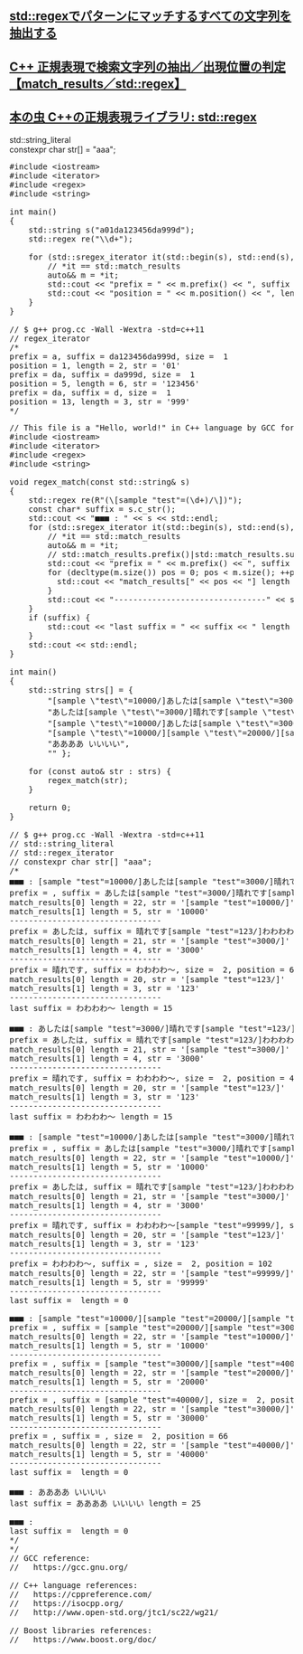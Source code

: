 ## [std::regexでパターンにマッチするすべての文字列を抽出する](https://onihusube.hatenablog.com/entry/2019/07/23/183851)
## [C++ 正規表現で検索文字列の抽出／出現位置の判定【match_results／std::regex】](https://marycore.jp/prog/cpp/std-regex-match-results-match-count/)
## [本の虫 C++の正規表現ライブラリ: std::regex](https://cpplover.blogspot.com/2015/01/c-stdregex.html)

std::string_literal<br>
constexpr char str[] = "aaa";<br>

<pre>
#include &lt;iostream&gt;
#include &lt;iterator&gt;
#include &lt;regex&gt;
#include &lt;string&gt;

int main()
{
    std::string s("a01da123456da999d");
    std::regex re("\\d+");

    for (std::sregex_iterator it(std::begin(s), std::end(s), re), end; it != end; ++it) {
        // *it == std::match_results
        auto&& m = *it;
        std::cout << "prefix = " << m.prefix() << ", suffix = " << m.suffix() << ", size =  " << m.size() << std::endl;
        std::cout << "position = " << m.position() << ", length = " << m.length() << ", str = '" << m.str() << '\'' << std::endl;
    }
}

// $ g++ prog.cc -Wall -Wextra -std=c++11
// regex_iterator
/*
prefix = a, suffix = da123456da999d, size =  1
position = 1, length = 2, str = '01'
prefix = da, suffix = da999d, size =  1
position = 5, length = 6, str = '123456'
prefix = da, suffix = d, size =  1
position = 13, length = 3, str = '999'
*/
</pre>

<pre>
// This file is a "Hello, world!" in C++ language by GCC for wandbox.
#include &lt;iostream&gt;
#include &lt;iterator&gt;
#include &lt;regex&gt;
#include &lt;string&gt;

void regex_match(const std::string& s)
{
    std::regex re(R"(\[sample "test"=(\d+)/\])");
    const char* suffix = s.c_str();
    std::cout << "■■■ : " << s << std::endl;
    for (std::sregex_iterator it(std::begin(s), std::end(s), re), end; it != end; suffix = it->suffix().str().c_str(), ++it) {
        // *it == std::match_results
        auto&& m = *it;
        // std::match_results.prefix()|std::match_results.suffix() == std::sub_match
        std::cout << "prefix = " << m.prefix() << ", suffix = " << m.suffix() << ", size =  " << m.size() << ", position = " << m.position() << std::endl;
        for (decltype(m.size()) pos = 0; pos < m.size(); ++pos) {
          std::cout << "match_results[" << pos << "] length = " << m[pos].length() << ", str = '" << m[pos].str() << '\'' << std::endl;
        }
        std::cout << "--------------------------------" << std::endl;
    }
    if (suffix) {
        std::cout << "last suffix = " << suffix << " length = " << std::char_traits&lt;char&gt;::length(suffix) << std::endl;
    }
    std::cout << std::endl;
}

int main()
{
    std::string strs[] = {
        "[sample \"test\"=10000/]あしたは[sample \"test\"=3000/]晴れです[sample \"test\"=123/]わわわわ～", 
        "あしたは[sample \"test\"=3000/]晴れです[sample \"test\"=123/]わわわわ～", 
        "[sample \"test\"=10000/]あしたは[sample \"test\"=3000/]晴れです[sample \"test\"=123/]わわわわ～[sample \"test\"=99999/]",
        "[sample \"test\"=10000/][sample \"test\"=20000/][sample \"test\"=30000/][sample \"test\"=40000/]",
        "ああああ いいいい",
        "" };

    for (const auto& str : strs) {
        regex_match(str);
    }

    return 0;
}

// $ g++ prog.cc -Wall -Wextra -std=c++11
// std::string_literal
// std::regex_iterator
// constexpr char str[] "aaa";
/*
■■■ : [sample "test"=10000/]あしたは[sample "test"=3000/]晴れです[sample "test"=123/]わわわわ～
prefix = , suffix = あしたは[sample "test"=3000/]晴れです[sample "test"=123/]わわわわ～, size =  2, position = 0
match_results[0] length = 22, str = '[sample "test"=10000/]'
match_results[1] length = 5, str = '10000'
--------------------------------
prefix = あしたは, suffix = 晴れです[sample "test"=123/]わわわわ～, size =  2, position = 34
match_results[0] length = 21, str = '[sample "test"=3000/]'
match_results[1] length = 4, str = '3000'
--------------------------------
prefix = 晴れです, suffix = わわわわ～, size =  2, position = 67
match_results[0] length = 20, str = '[sample "test"=123/]'
match_results[1] length = 3, str = '123'
--------------------------------
last suffix = わわわわ～ length = 15

■■■ : あしたは[sample "test"=3000/]晴れです[sample "test"=123/]わわわわ～
prefix = あしたは, suffix = 晴れです[sample "test"=123/]わわわわ～, size =  2, position = 12
match_results[0] length = 21, str = '[sample "test"=3000/]'
match_results[1] length = 4, str = '3000'
--------------------------------
prefix = 晴れです, suffix = わわわわ～, size =  2, position = 45
match_results[0] length = 20, str = '[sample "test"=123/]'
match_results[1] length = 3, str = '123'
--------------------------------
last suffix = わわわわ～ length = 15

■■■ : [sample "test"=10000/]あしたは[sample "test"=3000/]晴れです[sample "test"=123/]わわわわ～[sample "test"=99999/]
prefix = , suffix = あしたは[sample "test"=3000/]晴れです[sample "test"=123/]わわわわ～[sample "test"=99999/], size =  2, position = 0
match_results[0] length = 22, str = '[sample "test"=10000/]'
match_results[1] length = 5, str = '10000'
--------------------------------
prefix = あしたは, suffix = 晴れです[sample "test"=123/]わわわわ～[sample "test"=99999/], size =  2, position = 34
match_results[0] length = 21, str = '[sample "test"=3000/]'
match_results[1] length = 4, str = '3000'
--------------------------------
prefix = 晴れです, suffix = わわわわ～[sample "test"=99999/], size =  2, position = 67
match_results[0] length = 20, str = '[sample "test"=123/]'
match_results[1] length = 3, str = '123'
--------------------------------
prefix = わわわわ～, suffix = , size =  2, position = 102
match_results[0] length = 22, str = '[sample "test"=99999/]'
match_results[1] length = 5, str = '99999'
--------------------------------
last suffix =  length = 0

■■■ : [sample "test"=10000/][sample "test"=20000/][sample "test"=30000/][sample "test"=40000/]
prefix = , suffix = [sample "test"=20000/][sample "test"=30000/][sample "test"=40000/], size =  2, position = 0
match_results[0] length = 22, str = '[sample "test"=10000/]'
match_results[1] length = 5, str = '10000'
--------------------------------
prefix = , suffix = [sample "test"=30000/][sample "test"=40000/], size =  2, position = 22
match_results[0] length = 22, str = '[sample "test"=20000/]'
match_results[1] length = 5, str = '20000'
--------------------------------
prefix = , suffix = [sample "test"=40000/], size =  2, position = 44
match_results[0] length = 22, str = '[sample "test"=30000/]'
match_results[1] length = 5, str = '30000'
--------------------------------
prefix = , suffix = , size =  2, position = 66
match_results[0] length = 22, str = '[sample "test"=40000/]'
match_results[1] length = 5, str = '40000'
--------------------------------
last suffix =  length = 0

■■■ : ああああ いいいい
last suffix = ああああ いいいい length = 25

■■■ : 
last suffix =  length = 0
*/
*/
// GCC reference:
//   https://gcc.gnu.org/

// C++ language references:
//   https://cppreference.com/
//   https://isocpp.org/
//   http://www.open-std.org/jtc1/sc22/wg21/

// Boost libraries references:
//   https://www.boost.org/doc/
</pre>
